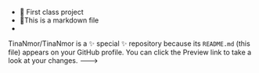 - 👋 First class project
- 🌱This is a markdown file
- 
TinaNmor/TinaNmor is a ✨ special ✨ repository because its `README.md` (this file) appears on your GitHub profile.
You can click the Preview link to take a look at your changes.
--->
